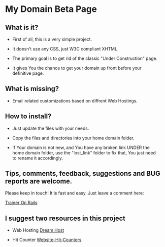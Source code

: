# My Domain Beta Page

## What is it?

* First of all, this is a very simple project.

* It doesn't use any CSS, just W3C compliant XHTML

* The primary goal is to get rid of the classic "Under Construction" page.

* It gives You the chance to get your domain up front before your definitive page.

## What is missing?

* Email related customizations based on diffrent Web Hostings.

## How to install?

* Just update the files with your needs.

* Copy the files and directories into your home domain folder.

* If Your domain is not new, and You have any broken link UNDER the home domain folder, use the "lost_link" folder to fix that, You just need to rename it accordingly. 

## Tips, comments, feedback, suggestions and BUG reports are welcome.

Please keep in touch! It is fast and easy. Just leave a comment here:

[Trainer On Rails][tr]

## I suggest two resources in this project

* Web Hosting [Dream Host][dh]

* Hit Counter [Website-Hit-Counters][whc]


[tr]: http://www.traineronrails.com/
[dh]: http://www.dreamhost.com/r.cgi?435533
[whc]: http://www.website-hit-counters.com/
